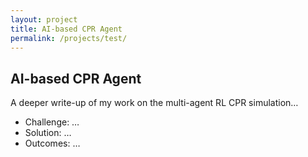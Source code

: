 ```yaml
---
layout: project
title: AI‐based CPR Agent
permalink: /projects/test/
---
```


## AI-based CPR Agent

A deeper write-up of my work on the multi-agent RL CPR simulation…
- Challenge: …
- Solution: …
- Outcomes: … 
